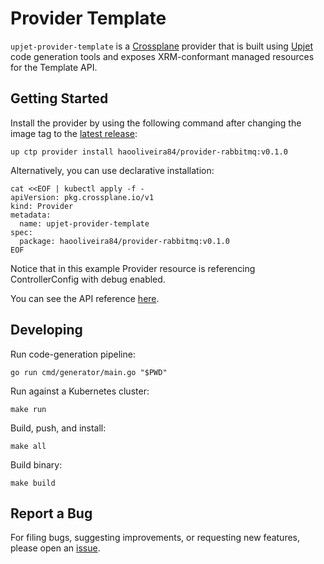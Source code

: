 # Provider Template

`upjet-provider-template` is a [Crossplane](https://crossplane.io/) provider that
is built using [Upjet](https://github.com/upbound/upjet) code
generation tools and exposes XRM-conformant managed resources for the
Template API.

## Getting Started

Install the provider by using the following command after changing the image tag
to the [latest release](https://marketplace.upbound.io/providers/haooliveira84/provider-rabbitmq):
```
up ctp provider install haooliveira84/provider-rabbitmq:v0.1.0
```

Alternatively, you can use declarative installation:
```
cat <<EOF | kubectl apply -f -
apiVersion: pkg.crossplane.io/v1
kind: Provider
metadata:
  name: upjet-provider-template
spec:
  package: haooliveira84/provider-rabbitmq:v0.1.0
EOF
```

Notice that in this example Provider resource is referencing ControllerConfig with debug enabled.

You can see the API reference [here](https://doc.crds.dev/github.com/haooliveira84/provider-rabbitmq).

## Developing

Run code-generation pipeline:
```console
go run cmd/generator/main.go "$PWD"
```

Run against a Kubernetes cluster:

```console
make run
```

Build, push, and install:

```console
make all
```

Build binary:

```console
make build
```

## Report a Bug

For filing bugs, suggesting improvements, or requesting new features, please
open an [issue](https://github.com/haooliveira84/provider-rabbitmq/issues).

